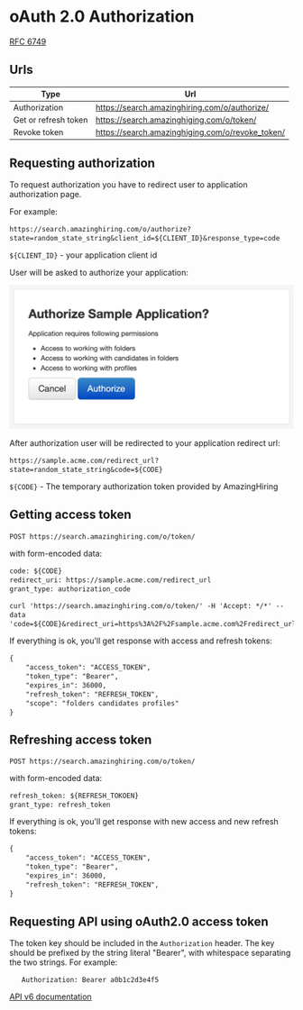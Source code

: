 # oAuth 2.0 Authorization

[RFC 6749](https://tools.ietf.org/html/rfc6749)

## Urls

| Type                              | Url                                              |
|-----------------------------------|--------------------------------------------------|
| Authorization                     | https://search.amazinghiring.com/o/authorize/    |
| Get or refresh token              | https://search.amazinghiging.com/o/token/        |
| Revoke token                      | https://search.amazinghiging.com/o/revoke_token/ |

## Requesting authorization

To request authorization you have to redirect user to application authorization page.

For example:
```
https://search.amazinghiring.com/o/authorize?state=random_state_string&client_id=${CLIENT_ID}&response_type=code
```

`${CLIENT_ID}` - your application client id

User will be asked to authorize your application:

![Authorize](./authorize.png "")

After authorization user will be redirected to your application redirect url:

```
https://sample.acme.com/redirect_url?state=random_state_string&code=${CODE}
```

`${CODE}` - The temporary authorization token provided by AmazingHiring

## Getting access token

```
POST https://search.amazinghiring.com/o/token/
```

with form-encoded data:

```
code: ${CODE}
redirect_uri: https://sample.acme.com/redirect_url
grant_type: authorization_code
```

```
curl 'https://search.amazinghiring.com/o/token/' -H 'Accept: */*' --data 'code=${CODE}&redirect_uri=https%3A%2F%2Fsample.acme.com%2Fredirect_url&grant_type=authorization_code'
```

If everything is ok, you'll get response with access and refresh tokens:

```
{
    "access_token": "ACCESS_TOKEN",
    "token_type": "Bearer",
    "expires_in": 36000,
    "refresh_token": "REFRESH_TOKEN",
    "scope": "folders candidates profiles"
}
```

## Refreshing access token
```
POST https://search.amazinghiring.com/o/token/
```

with form-encoded data:

```
refresh_token: ${REFRESH_TOKOEN}
grant_type: refresh_token
```

If everything is ok, you'll get response with new access and new refresh tokens:

```
{
    "access_token": "ACCESS_TOKEN",
    "token_type": "Bearer",
    "expires_in": 36000,
    "refresh_token": "REFRESH_TOKEN",
}
```


## Requesting API using oAuth2.0 access token

The token key should be included in the `Authorization` header.
The key should be prefixed by the string literal "Bearer", with whitespace separating the two strings. For example:

```
   Authorization: Bearer a0b1c2d3e4f5
```

[API v6 documentation](https://amazinghiring.github.io/api-v6-docs/)
